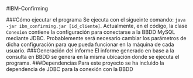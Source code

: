 #IBM-Confirming

###Cómo ejecutar el programa
    Se ejecuta con el sigueinte comando: `java -jar ibm_confirming.jar [id_cliente]`. 
    Actualmente, en el código, la clase `Conexion` contiene la configuración para conectarse a la BBDD MySQL mediante JDBC. Probablemente será necesario cambiar los parámetros de dicha configuración para que pueda funcionar en la máquina de cada usuario.
###Generación del informe
    El informe generado en base a la consulta en BBDD se genera en la misma ubicación donde se ejecuta el programa.
###Dependencias
    Para este proyecto se ha incluido la dependencia de JDBC para la conexión con la BBDD